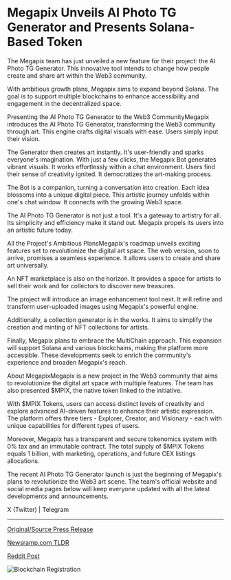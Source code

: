 # Megapix Unveils AI Photo TG Generator and Presents Solana-Based Token

The Megapix team has just unveiled a new feature for their project: the AI Photo TG Generator. This innovative tool intends to change how people create and share art within the Web3 community.

With ambitious growth plans, Megapix aims to expand beyond Solana. The goal is to support multiple blockchains to enhance accessibility and engagement in the decentralized space.

Presenting the AI Photo TG Generator to the Web3 CommunityMegapix introduces the AI Photo TG Generator, transforming the Web3 community through art. This engine crafts digital visuals with ease. Users simply input their vision.

The Generator then creates art instantly. It's user-friendly and sparks everyone's imagination. With just a few clicks, the Megapix Bot generates vibrant visuals. It works effortlessly within a chat environment. Users find their sense of creativity ignited. It democratizes the art-making process.

The Bot is a companion, turning a conversation into creation. Each idea blossoms into a unique digital piece. This artistic journey unfolds within one's chat window. It connects with the growing Web3 space.

The AI Photo TG Generator is not just a tool. It's a gateway to artistry for all. Its simplicity and efficiency make it stand out. Megapix propels its users into an artistic future today.

All the Project's Ambitious PlansMegapix's roadmap unveils exciting features set to revolutionize the digital art space. The web version, soon to arrive, promises a seamless experience. It allows users to create and share art universally.

An NFT marketplace is also on the horizon. It provides a space for artists to sell their work and for collectors to discover new treasures.

The project will introduce an image enhancement tool next. It will refine and transform user-uploaded images using Megapix's powerful engine.

Additionally, a collection generator is in the works. It aims to simplify the creation and minting of NFT collections for artists.

Finally, Megapix plans to embrace the MultiChain approach. This expansion will support Solana and various blockchains, making the platform more accessible. These developments seek to enrich the community's experience and broaden Megapix's reach.

About MegapixMegapix is a new project in the Web3 community that aims to revolutionize the digital art space with multiple features. The team has also presented $MPIX, the native token linked to the initiative.

With $MPIX Tokens, users can access distinct levels of creativity and explore advanced AI-driven features to enhance their artistic expression. The platform offers three tiers - Explorer, Creator, and Visionary - each with unique capabilities for different types of users.

Moreover, Megapix has a transparent and secure tokenomics system with 0% tax and an immutable contract. The total supply of $MPIX Tokens equals 1 billion, with marketing, operations, and future CEX listings allocations.

The recent AI Photo TG Generator launch is just the beginning of Megapix's plans to revolutionize the Web3 art scene. The team's official website and social media pages below will keep everyone updated with all the latest developments and announcements.

X (Twitter) | Telegram 

---

[Original/Source Press Release](https://blockchainwire.io/press-release/megapix-unveils-ai-photo-tg-generator-and-presents-solana-based-token)
                    

[Newsramp.com TLDR](None) 



[Reddit Post](https://www.reddit.com/r/GamingNewsRamp/comments/1avcbnq/megapix_unveils_ai_photo_tg_generator_for_web3/) 



![Blockchain Registration](https://cdn.newsramp.app/blockchainwire/qrcode/242/12/warpE19u.webp)